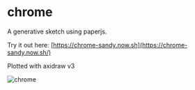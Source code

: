 ﻿# chrome

A generative sketch using paperjs.

Try it out here: [https://chrome-sandy.now.sh](https://chrome-sandy.now.sh/)

Plotted with axidraw v3

![chrome](https://user-images.githubusercontent.com/26900172/147999168-f1afbc31-c65a-41ed-9b77-6186dd08be66.jpg)
